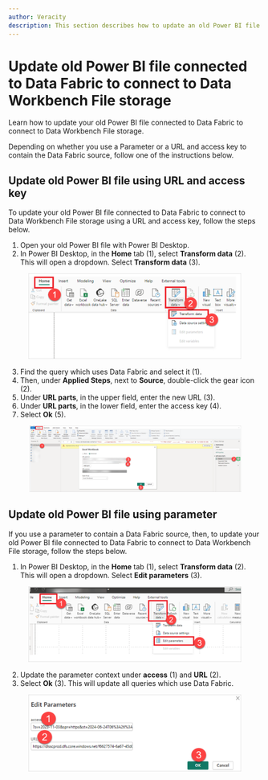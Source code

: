 ```yaml
---
author: Veracity
description: This section describes how to update an old Power BI file connected to Data Fabric to connect to Data Workbench File storage.
---
```


# Update old Power BI file connected to Data Fabric to connect to Data Workbench File storage

Learn how to update your old Power BI file connected to Data Fabric to connect to Data Workbench File storage. 

Depending on whether you use a Parameter or a URL and access key to contain the Data Fabric source, follow one of the instructions below.


## Update old Power BI file using URL and access key

To update your old Power BI file connected to Data Fabric to connect to Data Workbench File storage using a URL and access key, follow the steps below.

1. Open your old Power BI file with Power BI Desktop.
2. In Power BI Desktop, in the **Home** tab (1), select **Transform data** (2). This will open a dropdown. Select **Transform data** (3).


<figure>
	<img src="assets/8.png"/>
</figure>

3. Find the query which uses Data Fabric and select it (1).
4. Then, under **Applied Steps**, next to **Source**, double-click the gear icon (2).
5. Under **URL parts**, in the upper field, enter the new URL (3).
5. Under **URL parts**, in the lower field, enter the access key (4). 
6. Select **Ok** (5).

<figure>
	<img src="assets/14.png"/>
</figure>

## Update old Power BI file using parameter

If you use a parameter to contain a Data Fabric source, then, to update your old Power BI file connected to Data Fabric to connect to Data Workbench File storage, follow the steps below.


1. In Power BI Desktop, in the **Home** tab (1), select **Transform data** (2). This will open a dropdown. Select **Edit parameters** (3).

<figure>
	<img src="assets/15.png"/>
</figure>

2. Update the parameter context under **access** (1) and **URL** (2).
3. Select **Ok** (3). This will update all queries which use Data Fabric.

<figure>
	<img src="assets/16.png"/>
</figure>